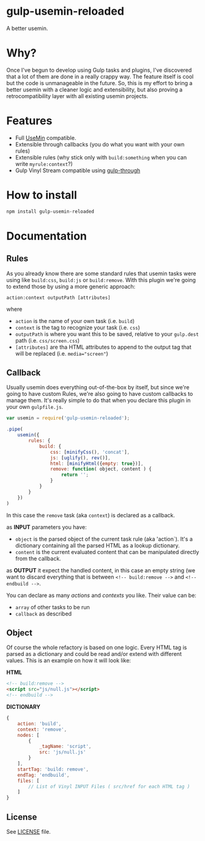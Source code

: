 gulp-usemin-reloaded
====================

A better usemin.

# Why?
Once I've begun to develop using Gulp tasks and plugins, I've discovered that a lot of them are done in a really crappy way. The feature itself is cool but the code is unmanageable in the future. So, this is my effort to bring a better usemin with a cleaner logic and extensibility, but also proving a retrocompatibility layer with all existing usemin projects.

# Features
- Full [UseMin](https://github.com/zont/gulp-usemin) compatible.
- Extensible through callbacks (you do what you want with your own rules)
- Extensible rules (why stick only with `build:something` when you can write `myrule:context`?)
- Gulp Vinyl Stream compatible using [gulp-through](https://github.com/mgcrea/gulp-through)

# How to install

```bash
npm install gulp-usemin-reloaded
```

# Documentation

## Rules
As you already know there are some standard rules that usemin tasks were using like `build:css`, `build:js` or `build:remove`. With this plugin we're going to extend those by using a more generic approach:

`action:context outputPath [attributes]`

where
- `action` is the name of your own task (i.e. `build`)
- `context` is the tag to recognize your task (i.e. `css`)
- `outputPath` is where you want this to be saved, relative to your `gulp.dest` path (i.e. `css/screen.css`)
- `[attributes]` are tha HTML attributes to append to the output tag that will be replaced (i.e. `media="screen"`)

## Callback
Usually usemin does everything out-of-the-box by itself, but since we're going to have custom Rules, we're also going to have custom callbacks to manage them. It's really simple to do that when you declare this plugin in your own `gulpfile.js`.

```javascript
var usemin = require('gulp-usemin-reloaded');

.pipe(
    usemin({
        rules: {
            build: {
                css: [minifyCss(), 'concat'],
                js: [uglify(), rev()],
                html: [minifyHtml({empty: true})],
                remove: function( object, content ) {
                    return '';
                }
            }
        }
    })
)
```

In this case the `remove` task (aka `context`) is declared as a callback.

as **INPUT** parameters you have:
- `object` is the parsed object of the current task rule (aka 'action`). It's a dictionary containing all the parsed HTML as a lookup dictionary.
- `content` is the current evaluated content that can be manipulated directly from the callback.

as **OUTPUT** it expect the handled content, in this case an empty string (we want to discard everything that is between `<!-- build:remove -->` and `<!-- endbuild -->`.

You can declare as many _actions_ and _contexts_ you like. Their value can be:
- `array` of other tasks to be run
- `callback` as described

## Object
Of course the whole refactory is based on one logic. Every HTML tag is parsed as a dictionary and could be read and/or extend with different values. This is an example on how it will look like:

**HTML**
```html
<!-- build:remove -->
<script src="js/null.js"></script>
<!-- endbuild -->
```

**DICTIONARY**
```javascript
{
    action: 'build',
    context: 'remove',
    nodes: [
        {
            _tagName: 'script',
            src: 'js/null.js'
        }
    ],
    startTag: 'build: remove',
    endTag: 'endbuild',
    files: [
        // List of Vinyl INPUT Files ( src/href for each HTML tag )
    ]
}
```

## License

See [LICENSE](https://github.com/julianxhokaxhiu/gulp-usemin-reloaded/blob/master/LICENSE) file.